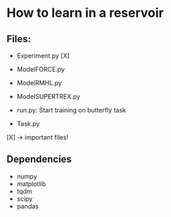 How to learn in a reservoir
=============================

Files:
------

- Experiment.py [X]

- ModelFORCE.py

- ModelRMHL.py

- ModelSUPERTREX.py

- run.py: Start training on butterfly task

- Task.py 


[X] -> important files!

Dependencies
--------------

- numpy
- matplotlib
- tqdm
- scipy
- pandas
